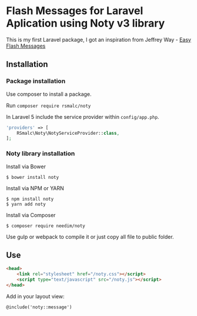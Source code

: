 # Flash Messages for Laravel Aplication using Noty v3 library

This is my first Laravel package, I got an inspiration from Jeffrey Way - [Easy Flash Messages](https://github.com/laracasts/flash)

## Installation
### Package installation
Use composer to install a package.

Run `composer require rsmalc/noty`

In Laravel 5 include the service provider within `config/app.php`.

```php
'providers' => [
    RSmalc\Noty\NotyServiceProvider::class,
];
```

### Noty  library installation
Install via Bower
```
$ bower install noty
```
Install via NPM or YARN
```
$ npm install noty
$ yarn add noty
```
Install via Composer
```
$ composer require needim/noty
```
Use gulp or webpack to compile it or just copy all file to public folder.

## Use
```html
<head>    
    <link rel="stylesheet" href="/noty.css"></script>
    <script type="text/javascript" src="/noty.js"></script>
</head>
```

Add in your layout view:

```html
@include('noty::message')
```

